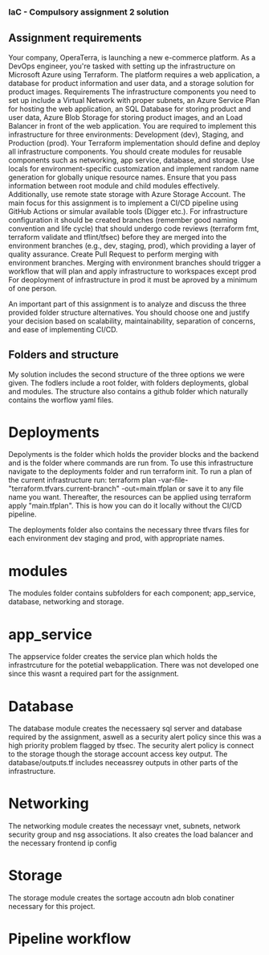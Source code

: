 ### IaC - Compulsory assignment 2 solution

## Assignment requirements
Your company, OperaTerra, is launching a new e-commerce platform. As a DevOps engineer, you're tasked with setting up the infrastructure on Microsoft Azure using Terraform. The platform requires a web application, a database for product information and user data, and a storage solution for product images.
Requirements
The infrastructure components you need to set up include a Virtual Network with proper subnets, an Azure Service Plan for hosting the web application, an SQL Database for storing product and user data, Azure Blob Storage for storing product images, and an Load Balancer in front of the web application.
You are required to implement this infrastructure for three environments: Development (dev), Staging, and Production (prod).
Your Terraform implementation should define and deploy all infrastructure components. You should create modules for reusable components such as networking, app service, database, and storage. Use locals for environment-specific customization and implement random name generation for globally unique resource names. Ensure that you pass information between root module and child modules effectively. Additionally, use remote state storage with Azure Storage Account.
The main focus for this assignment is to implement a CI/CD pipeline using GitHub Actions or simular available tools (Digger etc.).
For infrastructure configuration it should be created branches (remember good naming convention and life cycle) that should undergo code reviews (terraform fmt, terraform validate and tflint/tfsec) before they are merged into the environment branches (e.g., dev, staging, prod), which providing a layer of quality assurance.
Create Pull Request to perform merging with environment branches.
Merging with environment branches should trigger a workflow that will plan and apply infrastructure to workspaces except prod
For deoployment of infrastructure in prod it must be aproved by a minimum of one person.
 
An important part of this assignment is to analyze and discuss the three provided folder structure alternatives. You should choose one and justify your decision based on scalability, maintainability, separation of concerns, and ease of implementing CI/CD.


## Folders and structure
My solution includes the second structure of the three options we were given. The fodlers include a root folder, with folders deployments, global and modules. The structure also contains a github folder which naturally contains the worflow yaml files.

# Deployments
Depolyments is the folder which holds the provider blocks and the backend and is the folder where commands are run from. To use this infrastructure navigate to the deployments folder and run terraform init. To run a plan of the current infrastructure run:
terraform plan -var-file-"terraform.tfvars.current-branch" -out=main.tfplan or save it to any file name you want. Thereafter, the resources can be applied using terraform apply "main.tfplan". This is how you can do it locally without the CI/CD pipeline.

The deployments folder also contains the necessary three tfvars files for each environment dev staging and prod, with appropriate names.

# modules
The modules folder contains subfolders for each component; app_service, database, networking and storage.

# app_service
The appservice folder creates the service plan which holds the infrastrcuture for the potetial webapplication. There was not developed one since this wasnt a required part for the assignment.

# Database
The database module creates the necessaery sql server and database required by the assignment, aswell as a security alert policy since this was a high priority problem flagged by tfsec. The security alert policy is connect to the storage though the storage account access key output. The database/outputs.tf includes neceassrey outputs in other parts of the infrastructure.

# Networking
The networking module creates the necessayr vnet, subnets, network security group and nsg associations. It also creates the load balancer and the necessary frontend ip config

# Storage
The storage module creates the sortage accoutn adn blob conatiner necessary for this project.

# Pipeline workflow
